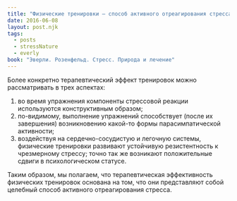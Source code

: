 ```yaml
---
title: "Физические тренировки – способ активного отреагирования стресса"
date: 2016-06-08
layout: post.njk
tags:
  - posts
  - stressNature
  - everly
book: "Эверли. Розенфельд. Стресс. Природа и лечение"
---
```


Более конкретно терапевтический эффект тренировок можно рассматривать в трех аспектах:

1. во время упражнения компоненты стрессовой реакции используются конструктивным образом;
2. по-видимому, выполнение упражнений способствует (после их завершения) возникновению какой-то формы парасимпатической активности;
3. воздействуя на сердечно-сосудистую и легочную системы, физические тренировки развивают устойчивую резистентность к чрезмерному стрессу; точно так же возникают положительные сдвиги в психологическом статусе.

Таким образом, мы полагаем, что терапевтическая эффективность физических тренировок основана на том, что они представляют собой целебный способ активного отреагирования стресса.
